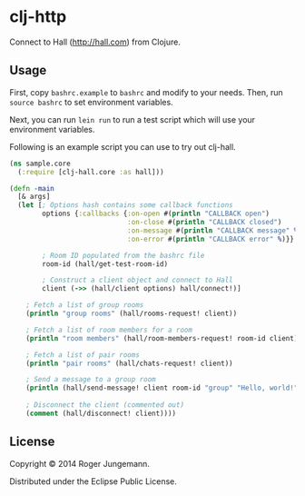 # clj-http

Connect to Hall (http://hall.com) from Clojure.

## Usage

First, copy `bashrc.example` to `bashrc` and modify to your needs. Then, run
`source bashrc` to set environment variables.

Next, you can run `lein run` to run a test script which will use your
environment variables.

Following is an example script you can use to try out clj-hall.

```clojure
(ns sample.core
  (:require [clj-hall.core :as hall]))

(defn -main
  [& args]
  (let [; Options hash contains some callback functions
        options {:callbacks {:on-open #(println "CALLBACK open")
                             :on-close #(println "CALLBACK closed")
                             :on-message #(println "CALLBACK message" %)
                             :on-error #(println "CALLBACK error" %)}}

        ; Room ID populated from the bashrc file
        room-id (hall/get-test-room-id)

        ; Construct a client object and connect to Hall
        client (->> (hall/client options) hall/connect!)]

    ; Fetch a list of group rooms
    (println "group rooms" (hall/rooms-request! client))

    ; Fetch a list of room members for a room
    (println "room members" (hall/room-members-request! room-id client))

    ; Fetch a list of pair rooms
    (println "pair rooms" (hall/chats-request! client))

    ; Send a message to a group room
    (println (hall/send-message! client room-id "group" "Hello, world!"))
    
    ; Disconnect the client (commented out)
    (comment (hall/disconnect! client))))
```

## License

Copyright © 2014 Roger Jungemann.

Distributed under the Eclipse Public License.

